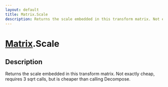 ```yaml
---
layout: default
title: Matrix.Scale
description: Returns the scale embedded in this transform matrix. Not exactly cheap, requires 3 sqrt calls, but is cheaper than calling Decompose.
---
```

# [Matrix]({{site.url}}/Pages/Reference/Matrix.html).Scale

## Description
Returns the scale embedded in this transform matrix. Not
exactly cheap, requires 3 sqrt calls, but is cheaper than calling
Decompose.

